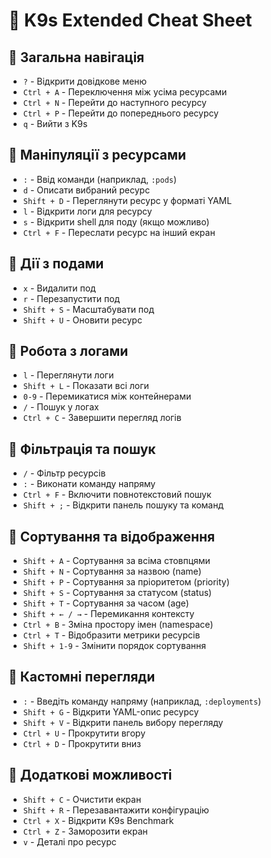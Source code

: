 # 📌 K9s Extended Cheat Sheet

## 🔹 Загальна навігація
- `?` - Відкрити довідкове меню  
- `Ctrl + A` - Переключення між усіма ресурсами  
- `Ctrl + N` - Перейти до наступного ресурсу  
- `Ctrl + P` - Перейти до попереднього ресурсу  
- `q` - Вийти з K9s  

## 🔹 Маніпуляції з ресурсами
- `:` - Ввід команди (наприклад, `:pods`)  
- `d` - Описати вибраний ресурс  
- `Shift + D` - Переглянути ресурс у форматі YAML  
- `l` - Відкрити логи для ресурсу  
- `s` - Відкрити shell для поду (якщо можливо)  
- `Ctrl + F` - Переслати ресурс на інший екран  

## 🔹 Дії з подами
- `x` - Видалити под  
- `r` - Перезапустити под  
- `Shift + S` - Масштабувати под  
- `Shift + U` - Оновити ресурс  

## 🔹 Робота з логами
- `l` - Переглянути логи  
- `Shift + L` - Показати всі логи  
- `0-9` - Перемикатися між контейнерами  
- `/` - Пошук у логах  
- `Ctrl + C` - Завершити перегляд логів  

## 🔹 Фільтрація та пошук
- `/` - Фільтр ресурсів  
- `:` - Виконати команду напряму  
- `Ctrl + F` - Включити повнотекстовий пошук  
- `Shift + ;` - Відкрити панель пошуку та команд  

## 🔹 Сортування та відображення
- `Shift + A` - Сортування за всіма стовпцями  
- `Shift + N` - Сортування за назвою (name)  
- `Shift + P` - Сортування за пріоритетом (priority)  
- `Shift + S` - Сортування за статусом (status)  
- `Shift + T` - Сортування за часом (age)  
- `Shift + ← / →` - Перемикання контексту  
- `Ctrl + B` - Зміна простору імен (namespace)  
- `Ctrl + T` - Відобразити метрики ресурсів  
- `Shift + 1-9` - Змінити порядок сортування  

## 🔹 Кастомні перегляди
- `:` - Введіть команду напряму (наприклад, `:deployments`)  
- `Shift + G` - Відкрити YAML-опис ресурсу  
- `Shift + V` - Відкрити панель вибору перегляду  
- `Ctrl + U` - Прокрутити вгору  
- `Ctrl + D` - Прокрутити вниз  

## 🔹 Додаткові можливості
- `Shift + C` - Очистити екран  
- `Shift + R` - Перезавантажити конфігурацію  
- `Ctrl + X` - Відкрити K9s Benchmark  
- `Ctrl + Z` - Заморозити екран  
- `v` - Деталі про ресурс 